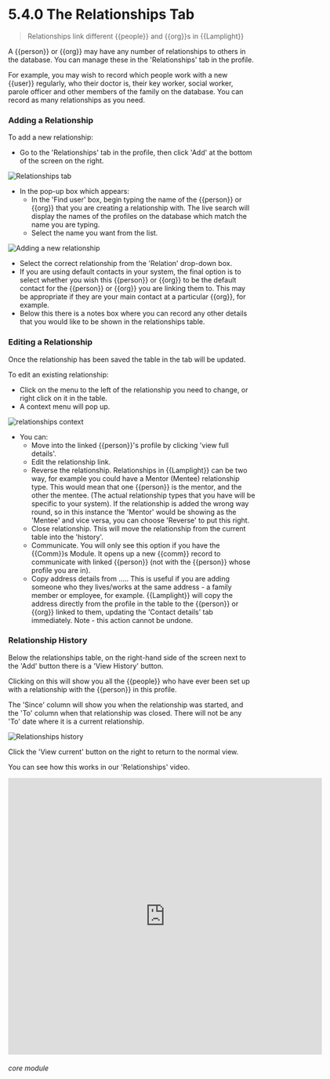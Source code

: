 # 5.4.0 The Relationships Tab

> Relationships link different {{people}} and {{org}}s in {{Lamplight}}



A {{person}} or {{org}} may have any number of relationships to others in the database. You can manage these in the 'Relationships' tab in the profile. 

For example, you may wish to record which people work with a new {{user}} regularly, who their doctor is, their key worker, social worker, parole officer and other members of the family on the database. You can record as many relationships as you need.

### Adding a Relationship

To add a new relationship:
- Go to the 'Relationships' tab in the profile, then click 'Add' at the bottom of the screen on the right.

![Relationships tab](5.4.0a.png) 

- In the pop-up box which appears:
  - In the 'Find user' box, begin typing the name of the {{person}} or {{org}} that you are creating a relationship with. The live search will display the names of the profiles on the database which match the name you are typing. 
  - Select the name you want from the list.

![Adding a new relationship](47b.png)

  - Select the correct relationship from the 'Relation' drop-down box.
  - If you are using default contacts in your system, the final option is to select whether you wish this {{person}} or {{org}} to be the default contact for the {{person}} or {{org}} you are linking them to. This may be appropriate if they are your main contact at a particular {{org}}, for example.
  - Below this there is a notes box where you can record any other details that you would like to be shown in the relationships table. 

### Editing a Relationship

Once the relationship has been saved the table in the tab will be updated. 

To edit an existing relationship:
- Click on the menu to the left of the relationship you need to change, or right click on it in the table.
- A context menu will pop up.

![relationships context](5.4.0b.png) 

- You can:
  - Move into the linked {{person}}'s profile by clicking 'view full details'.
  - Edit the relationship link.
  - Reverse the relationship. Relationships in {{Lamplight}} can be two way, for example you could have a Mentor (Mentee) relationship type. This would mean that one {{person}} is the mentor, and the other the mentee. (The actual relationship types that you have will be specific to your system). If the relationship is added the wrong way round, so in this instance the 'Mentor' would be showing as the 'Mentee' and vice versa, you can choose 'Reverse' to put this right.
  - Close relationship. This will move the relationship from the current table into the 'history'. 
  - Communicate. You will only see this option if you have the {{Comm}}s Module. It opens up a new  {{comm}} record to communicate with linked {{person}} (not with the {{person}} whose profile you are in).
  - Copy address details from ..... This is useful if you are adding someone who they lives/works at the same address - a family member or employee, for example. {{Lamplight}} will copy the address directly from the profile in the table to the {{person}} or {{org}} linked to them, updating the 'Contact details' tab immediately. Note - this action cannot be undone. 
  

### Relationship History

Below the relationships table, on the right-hand side of the screen next to the 'Add' button there is a 'View History' button. 

Clicking on this will show you all the {{people}} who have ever been set up with a relationship with the {{person}} in this profile. 

The 'Since' column will show you when the relationship was started, and the 'To' column when that relationship was closed. There will not be any 'To' date where it is a current relationship.

![Relationships history](5.4.0c.png)

Click the 'View current' button on the right to return to the normal view.

You can see how this works in our 'Relationships' video.

<iframe width="640" height="564" src="https://player.vimeo.com/video/279238968" frameborder="0" allowFullScreen mozallowfullscreen webkitAllowFullScreen></iframe>

 
###### core module

